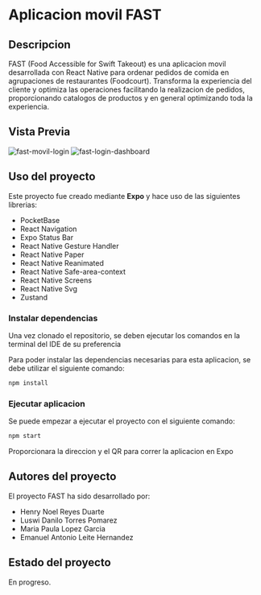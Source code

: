 # Aplicacion movil FAST

## Descripcion

FAST (Food Accessible for Swift Takeout) es una aplicacion movil desarrollada con React Native para ordenar pedidos de comida 
en agrupaciones de restaurantes (Foodcourt). Transforma la experiencia del cliente y optimiza las operaciones facilitando la 
realizacion de pedidos, proporcionando catalogos de productos y en general optimizando toda la experiencia.

## Vista Previa

![fast-movil-login](https://github.com/Noelby13/fast-movil/assets/103607877/20fa0d17-d8c7-436c-a715-4ea60caa356f)
![fast-login-dashboard](https://github.com/Noelby13/fast-movil/assets/103607877/3570928a-ce2b-4ca7-8e52-e3e3c1428948)

## Uso del proyecto

Este proyecto fue creado mediante **Expo** y hace uso de las siguientes librerias:
- PocketBase
- React Navigation
- Expo Status Bar
- React Native Gesture Handler
- React Native Paper
- React Native Reanimated
- React Native Safe-area-context
- React Native Screens
- React Native Svg
- Zustand

### Instalar dependencias

Una vez clonado el repositorio, se deben ejecutar los comandos en la terminal del IDE de su preferencia

Para poder instalar las dependencias necesarias para esta aplicacion, se debe utilizar el siguiente comando:
```bash
npm install
```

### Ejecutar aplicacion

Se puede empezar a ejecutar el proyecto con el siguiente comando:
```bash
npm start
```
Proporcionara la direccion y el QR para correr la aplicacion en Expo

## Autores del proyecto

El proyecto FAST ha sido desarrollado por:
- Henry Noel Reyes Duarte
- Luswi Danilo Torres Pomarez
- Maria Paula Lopez Garcia
- Emanuel Antonio Leite Hernandez

## Estado del proyecto

En progreso.
